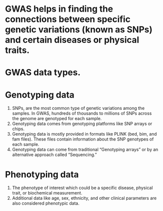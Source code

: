 # GWAS helps in finding the connections between specific genetic variations (known as SNPs) and certain diseases or physical traits.

# GWAS data types.

# Genotyping data
1.	SNPs, are the most common type of genetic variations among the samples. In GWAS, hundreds of thousands to millions of SNPs across the genome are genotyped for each sample.
2.	Genotyping data comes from genotyping platforms like SNP arrays or chips.
3.	Genotyping data is mostly provided in formats like PLINK (bed, bim, and fam files). These files contain information about the SNP genotypes of each sample. 
4.	Genotyping data can come from traditional “Genotyping arrays” or by an alternative approach called “Sequencing.” 

                                                                
# Phenotyping data
1.	The phenotype of interest which could be a specific disease, physical trait, or biochemical measurement.
2.	Additional data like age, sex, ethnicity, and other clinical parameters are also considered phenotypic data. 

